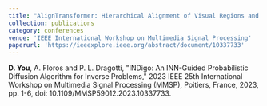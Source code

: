 ```yaml
---
title: "AlignTransformer: Hierarchical Alignment of Visual Regions and Disease Tags for Medical Report Generation."
collection: publications
category: conferences
venue: 'IEEE International Workshop on Multimedia Signal Processing'
paperurl: 'https://ieeexplore.ieee.org/abstract/document/10337733'
---
```


**D. You**, A. Floros and P. L. Dragotti, "INDigo: An INN-Guided Probabilistic Diffusion Algorithm for Inverse Problems," 2023 IEEE 25th International Workshop on Multimedia Signal Processing (MMSP), Poitiers, France, 2023, pp. 1-6, doi: 10.1109/MMSP59012.2023.10337733. 



